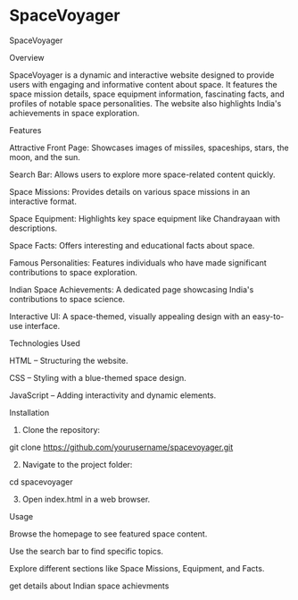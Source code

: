 # SpaceVoyager
SpaceVoyager

Overview

SpaceVoyager is a dynamic and interactive website designed to provide users with engaging and informative content about space. It features the  space  mission details, space equipment information, fascinating facts, and profiles of notable space personalities. The website also highlights India's achievements in space exploration.

Features

Attractive Front Page: Showcases images of missiles, spaceships, stars, the moon, and the sun.

Search Bar: Allows users to explore more space-related content quickly.

Space Missions: Provides details on various space missions in an interactive format.

Space Equipment: Highlights key space equipment like Chandrayaan with descriptions.

Space Facts: Offers interesting and educational facts about space.

Famous Personalities: Features individuals who have made significant contributions to space exploration.

Indian Space Achievements: A dedicated page showcasing India's contributions to space science.

Interactive UI: A space-themed, visually appealing design with an easy-to-use interface.


Technologies Used

HTML – Structuring the website.

CSS – Styling with a blue-themed space design.

JavaScript – Adding interactivity and dynamic elements.


Installation

1. Clone the repository:

git clone https://github.com/yourusername/spacevoyager.git


2. Navigate to the project folder:

cd spacevoyager


3. Open index.html in a web browser.



Usage

Browse the homepage to see featured space content.

Use the search bar to find specific topics.

Explore different sections like Space Missions, Equipment, and Facts.

get details about Indian space achievments


